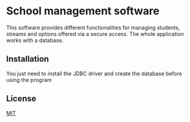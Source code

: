 # School management software

This software provides different functionalities for managing students, streams and options offered via a secure access.
The whole application works with a database.


## Installation

You just need to install the JDBC driver and create the database before using the program


## License
[MIT](https://choosealbbvicense.com/licenses/mit/)